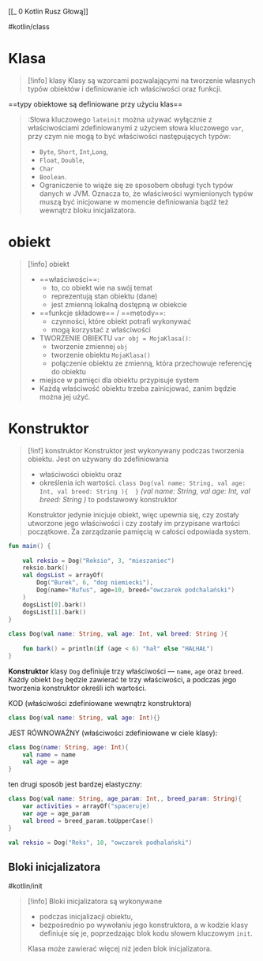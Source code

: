 [[_ 0 Kotlin Rusz Głową]]

#kotlin/class

# Klasa

>[!info] klasy
>Klasy są wzorcami pozwalającymi na tworzenie własnych typów obiektów i definiowanie ich właściwości oraz funkcji.

==typy obiektowe są definiowane przy użyciu klas==

>:Słowa kluczowego `lateinit` można używać wyłącznie z właściwościami zdefiniowanymi z użyciem słowa kluczowego `var`, przy czym nie mogą to być właściwości następujących typów: 
>- `Byte`,  `Short`, `Int`,`Long`, 
>- `Float`, `Double`, 
>- `Char` 
>- `Boolean`. 
>- Ograniczenie to wiąże się ze sposobem obsługi tych typów danych w JVM. Oznacza to, że właściwości wymienionych typów muszą być inicjowane w momencie definiowania bądź też wewnątrz bloku inicjalizatora.

# obiekt

>[!info] obiekt
>- ==właściwości==:
>	- to, co obiekt wie na swój temat
>	- reprezentują stan obiektu (dane)
>	- jest zmienną lokalną dostępną w obiekcie
>- ==funkcje składowe== / ==metody==:
>	- czynności, które obiekt potrafi wykonywać
>	- mogą korzystać z właściwości
>- TWORZENIE OBIEKTU `var obj = MojaKlasa()`:
>	- tworzenie zmiennej `obj`
>	- tworzenie obiektu `MojaKlasa()`
>	- połączenie obiektu ze zmienną, która przechowuje referencję do obiektu
>- miejsce w pamięci dla obiektu przypisuje system
>- Każdą właściwość obiektu trzeba zainicjować, zanim będzie można jej użyć.


# Konstruktor

>[!inf] konstruktor
>Konstruktor jest wykonywany podczas tworzenia obiektu. 
>Jest on używany do zdefiniowania
>	-  właściwości obiektu oraz
>	-  określenia ich wartości.
>`class Dog(val name: String, val age: Int, val breed: String ){  }`
>*(val name: String, val age: Int, val breed: String )* to podstawowy konstruktor  
>
>Konstruktor jedynie inicjuje obiekt, więc upewnia się, czy zostały utworzone jego właściwości i czy zostały im przypisane wartości początkowe. Za zarządzanie pamięcią w całości odpowiada system.




```kotlin
fun main() {  
  
    val reksio = Dog("Reksio", 3, "mieszaniec")  
    reksio.bark()  
    val dogsList = arrayOf(  
        Dog("Burek", 6, "dog niemiecki"),  
        Dog(name="Rufus", age=10, breed="owczarek podchalański")  
    )  
    dogsList[0].bark()  
    dogsList[1].bark()  
}  
  
class Dog(val name: String, val age: Int, val breed: String ){  
  
    fun bark() = println(if (age < 6) "hał" else "HAŁHAŁ")  
}
```

**Konstruktor** klasy `Dog` definiuje trzy właściwości — `name`, `age` oraz `breed`. Każdy obiekt `Dog` będzie zawierać te trzy właściwości, a podczas jego tworzenia konstruktor określi ich wartości.

KOD (właściwości zdefiniowane wewnątrz konstruktora)
```kotlin
class Dog(val name: String, val age: Int){}
```
JEST RÓWNOWAŻNY (właściwości zdefiniowane w ciele klasy):
```kotlin
class Dog(name: String, age: Int){
	val name = name
	val age = age
}
```

ten drugi sposób jest bardzej elastyczny:
```kotlin
class Dog(val name: String, age_param: Int,, breed_param: String){
	var activities = arrayOf("spaceruje)
	var age = age_param
	val breed = breed_param.toUpperCase()
}

val reksio = Dog("Reks", 10, "owczarek podhalański")
```

## Bloki inicjalizatora
#kotlin/init 

> [!info] Bloki inicjalizatora 
> są wykonywane 
> 	-  podczas inicjalizacji obiektu,
> 	-  bezpośrednio po wywołaniu jego konstruktora, 
> a w kodzie klasy definiuje się je, poprzedzając blok kodu słowem kluczowym `init`.
> 
> Klasa może zawierać więcej niż jeden blok inicjalizatora.















